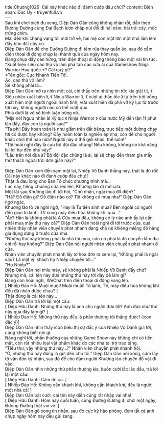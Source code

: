title:Chương1029: Cái này khác nào đi đánh cướp đâu chứ!?
content:
Biên soạn: Đức Uy - truyenfull.vn<br>---<br>Sau khi chơi xích đu xong, Diệp Oản Oản cũng không nhàn rỗi, dẫn theo Đường Đường cùng Đại Bạch lượn khắp núi đồi đi hái nấm, hái trái cây, móc trứng chim.<br>Mãi đến khi chạng vạng tối mới trở về, hai mẹ con một lớn một nhỏ lấm lem đầy bùn đất cây cỏ.<br>Diệp Oản Oản để cho Đường Đường đi tắm rửa thay quần áo, sau đó cầm điện thoại di động chụp lại thành quả của ngày hôm nay.<br>Đang chụp đầy cao hứng, trên điện thoại di động thông báo một vài tin tức.<br>"Xuất hiện siêu cao thủ võ lâm phá tan các cửa ải của Gameshow Ninja Warrior Hoa quốc *? Cái quỷ gì?"<br>*Tên gốc: Cực Nhanh Tiến Tới.<br>Ặc, cao thủ võ lâm?<br>Sẽ không phải là...<br>Diệp Oản Oản mở ra nhìn một cái, chỉ thấy trên những tin tức kia giật tít, 《 Siêu nhân xuất hiện 》, 《 Ninja Warrior 》, 《 vượt ải thần tốc 》 từ trên trời bỗng xuất hiện một người ngoài hành tinh, vừa xuất hiện đã phá vỡ kỷ lục từ trước tới nay, không người nào có thể vượt qua.<br>Phía dưới là vô số bình luận bùng nổ…<br>"Mịa nó! Ngưu nhân à! Kỷ lục 《 Ninja Warrior 》 của nước Mỹ đến tận 11 phút lận đấy, đây còn là người sao?"<br>"Ta phi! Đây hoàn toàn là như giẫm trên đất bằng, trực tiếp một đường chạy tới có được hay không? Đây hoàn toàn là nghiền ép nha, còn để cho người khác chơi thế nào nữa? Người này ở thế giới khác, thề luôn!"<br>"Tôi hoài nghi đây là cựu bộ đội đặc chủng! Nếu không, không có khả năng lại lợi hại đến như vậy!"<br>"Lầu trên nói đùa à? Bộ đội đặc chủng là ai, lại sẽ chạy đến tham gia mấy thử thách ngoài trời đơn giản này?"<br>...<br>Diệp Oản Oản xem đến xạm mặt lại, Nhiếp Vô Danh thằng này, thật là đủ rồi! Cái này khác nào đi đánh cướp đâu chứ!?<br>Thật là đau lòng cho Ban Tổ chức chương trình mà…<br>Lúc này, tiếng chuông cửa reo lên, Khương lão đi mở cửa.<br>Một lát sau Khương lão đi tới hỏi, "Chủ nhân, ngài mua đồ điện?"<br>"Hả? Đồ điện gì? Đồ điện nào cơ? Tôi không có mua nha!" Diệp Oản Oản ngơ ngác.<br>Khương lão tỏ vẻ nghi ngờ, "Hay là Tư tiên sinh mua? Bên ngoài có người đến giao tủ lạnh, TV cùng máy điều hòa không khí qua..."<br>"Ặc? Hẳn là không phải là A Cửu mua đâu, không có lý nào anh ấy lại cần phải mua mấy thứ này cả?" Diệp Oản Oản hoài nghi đi tới trước cửa, quả nhiên thấy nhân viên chuyển phát nhanh đang khệ nệ khiêng miếng đồ hàng gia dụng đứng ở trước cửa nhà.<br>"Những thứ này không phải là nhà tôi mua, cậu có phải là đã chuyển lầm địa chỉ rồi hay không?" Diệp Oản Oản hỏi người nhân viên chuyển phát nhanh ở cửa.<br>Nhân viên chuyển phát nhanh lấy tờ hóa đơn ra xem lại, "Không phải là ngài sao? Là một vị  khách họ Nhiếp chuyển tới..."<br>"Họ Nhiếp?"<br>Diệp Oản Oản hơi nhíu mày, sẽ không phải là Nhiếp Vô Danh đấy chứ?<br>Nhưng mà, cái tên này đưa những thứ này tới đây để làm gì?<br>Đang còn hoài nghi, WeChat trên điện thoại di động vang lên.<br>[ Nhiếp Đào Hố: Muội muội! Muội muội! Tủ lạnh, TV, máy điều hòa không khí đều đã nhận được chưa? ]<br>Thật đúng là cái tên này...<br>Diệp Oản Oản trả lời lại một câu:<br>[ Diệp Hữu Danh: Những thứ này là anh cho người đưa tới? Anh đưa như thứ này qua đây làm gì? ]<br>[ Nhiếp Đào Hố: Những thứ này đều là phần thưởng tôi thắng được! (icon đắc ý)]<br>Diệp Oản Oản nhìn thấy icon biểu thị sự đắc ý của Nhiếp Vô Danh gửi tới, cũng không biết nói gì.<br>Nàng nghĩ tới, phần thưởng của những Game Show này không chỉ có tiền mặt, còn rất nhiều loại vật phẩm khác do các nhà tài trợ trao tặng.<br>"Tiểu thư, vậy những thứ này…?" Nhân viên chuyển phát nhanh hỏi.<br>"Ồ, những thứ này đúng là gửi đến cho tôi." Diệp Oản Oản nói xong, cầm lấy tờ vận đơn ký nhận, sau đó để cho đám người Khương lão chuyển đồ vật đi vào.<br>Diệp Oản Oản nhìn những thứ phần thưởng kia, buồn cười lắc lắc đầu, trả lời lại một câu:<br>[ Diệp Hữu Danh: Cám ơn ca. ]<br>[ Nhiếp Đào Hố: Không cần khách khí, không cần khách khí, đều là người một nhà cả! ]<br>Diệp Oản Oản bật cười, cái tên này diễn cũng rất nhập vai nha!<br>[ Diệp Hữu Danh: Hôm nay cuối tuần, cùng Đường Đường đi chơi một ngày, Đường Đường thật vui vẻ. ]<br>Diệp Oản Oản gõ xong tin nhắn, sau đó cực kỳ hào phóng, đem tất cả ảnh chụp ngày hôm nay đều gửi sang.